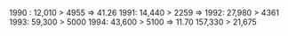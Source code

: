 1990 : 12,010 > 4955 => 41.26
1991: 14,440 > 2259 => 
1992: 27,980 > 4361
1993: 59,300 > 5000
1994: 43,600 > 5100 => 11.70
157,330 > 21,675